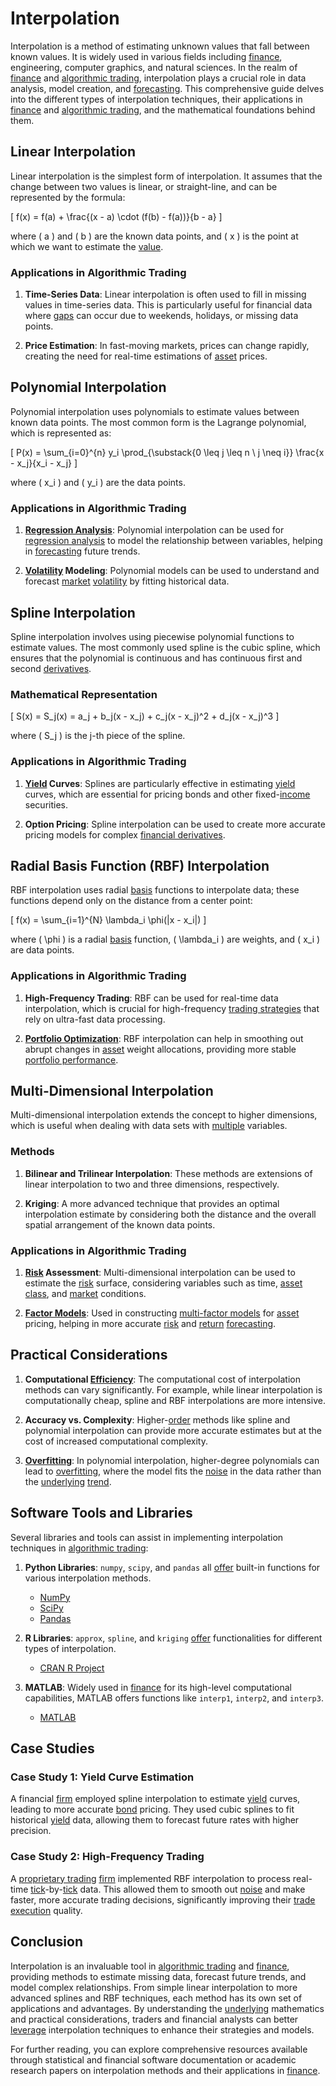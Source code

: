 # Interpolation

Interpolation is a method of estimating unknown values that fall between known values. It is widely used in various fields including [finance](../f/finance.md), engineering, computer graphics, and natural sciences. In the realm of [finance](../f/finance.md) and [algorithmic trading](../a/accountability.md), interpolation plays a crucial role in data analysis, model creation, and [forecasting](../f/forecasting.md). This comprehensive guide delves into the different types of interpolation techniques, their applications in [finance](../f/finance.md) and [algorithmic trading](../a/accountability.md), and the mathematical foundations behind them.

## Linear Interpolation

Linear interpolation is the simplest form of interpolation. It assumes that the change between two values is linear, or straight-line, and can be represented by the formula:

\[ f(x) = f(a) + \frac{(x - a) \cdot (f(b) - f(a))}{b - a} \]

where \( a \) and \( b \) are the known data points, and \( x \) is the point at which we want to estimate the [value](../v/value.md).

### Applications in Algorithmic Trading

1. **Time-Series Data**: Linear interpolation is often used to fill in missing values in time-series data. This is particularly useful for financial data where [gaps](../g/gap.md) can occur due to weekends, holidays, or missing data points.

2. **Price Estimation**: In fast-moving markets, prices can change rapidly, creating the need for real-time estimations of [asset](../a/asset.md) prices.

## Polynomial Interpolation

Polynomial interpolation uses polynomials to estimate values between known data points. The most common form is the Lagrange polynomial, which is represented as:

\[ P(x) = \sum_{i=0}^{n} y_i \prod_{\substack{0 \leq j \leq n \\ j \neq i}} \frac{x - x_j}{x_i - x_j} \]

where \( x_i \) and \( y_i \) are the data points.

### Applications in Algorithmic Trading

1. **[Regression Analysis](../r/regression_analysis.md)**: Polynomial interpolation can be used for [regression analysis](../r/regression_analysis.md) to model the relationship between variables, helping in [forecasting](../f/forecasting.md) future trends.

2. **[Volatility](../v/volatility.md) Modeling**: Polynomial models can be used to understand and forecast [market](../m/market.md) [volatility](../v/volatility.md) by fitting historical data.

## Spline Interpolation

Spline interpolation involves using piecewise polynomial functions to estimate values. The most commonly used spline is the cubic spline, which ensures that the polynomial is continuous and has continuous first and second [derivatives](../d/derivatives.md).

### Mathematical Representation

\[ S(x) = S_j(x) = a_j + b_j(x - x_j) + c_j(x - x_j)^2 + d_j(x - x_j)^3 \]

where \( S_j \) is the j-th piece of the spline.

### Applications in Algorithmic Trading

1. **[Yield](../y/yield.md) Curves**: Splines are particularly effective in estimating [yield](../y/yield.md) curves, which are essential for pricing bonds and other fixed-[income](../i/income.md) securities.

2. **Option Pricing**: Spline interpolation can be used to create more accurate pricing models for complex [financial derivatives](../f/financial_derivatives.md).

## Radial Basis Function (RBF) Interpolation

RBF interpolation uses radial [basis](../b/basis.md) functions to interpolate data; these functions depend only on the distance from a center point:

\[ f(x) = \sum_{i=1}^{N} \lambda_i \phi(\|x - x_i\|) \]

where \( \phi \) is a radial [basis](../b/basis.md) function, \( \lambda_i \) are weights, and \( x_i \) are data points.

### Applications in Algorithmic Trading

1. **High-Frequency Trading**: RBF can be used for real-time data interpolation, which is crucial for high-frequency [trading strategies](../t/trading_strategies.md) that rely on ultra-fast data processing.

2. **[Portfolio Optimization](../p/portfolio_optimization.md)**: RBF interpolation can help in smoothing out abrupt changes in [asset](../a/asset.md) weight allocations, providing more stable [portfolio performance](../p/portfolio_performance.md).

## Multi-Dimensional Interpolation

Multi-dimensional interpolation extends the concept to higher dimensions, which is useful when dealing with data sets with [multiple](../m/multiple.md) variables.

### Methods

1. **Bilinear and Trilinear Interpolation**: These methods are extensions of linear interpolation to two and three dimensions, respectively.

2. **Kriging**: A more advanced technique that provides an optimal interpolation estimate by considering both the distance and the overall spatial arrangement of the known data points.

### Applications in Algorithmic Trading

1. **[Risk](../r/risk.md) Assessment**: Multi-dimensional interpolation can be used to estimate the [risk](../r/risk.md) surface, considering variables such as time, [asset class](../a/asset_class.md), and [market](../m/market.md) conditions.

2. **[Factor Models](../f/factor_models.md)**: Used in constructing [multi-factor models](../m/multi-factor_models.md) for [asset](../a/asset.md) pricing, helping in more accurate [risk](../r/risk.md) and [return](../r/return.md) [forecasting](../f/forecasting.md).

## Practical Considerations

1. **Computational [Efficiency](../e/efficiency.md)**: The computational cost of interpolation methods can vary significantly. For example, while linear interpolation is computationally cheap, spline and RBF interpolations are more intensive.

2. **Accuracy vs. Complexity**: Higher-[order](../o/order.md) methods like spline and polynomial interpolation can provide more accurate estimates but at the cost of increased computational complexity.

3. **[Overfitting](../o/overfitting.md)**: In polynomial interpolation, higher-degree polynomials can lead to [overfitting](../o/overfitting.md), where the model fits the [noise](../n/noise.md) in the data rather than the [underlying](../u/underlying.md) [trend](../t/trend.md).

## Software Tools and Libraries

Several libraries and tools can assist in implementing interpolation techniques in [algorithmic trading](../a/accountability.md):

1. **Python Libraries**: `numpy`, `scipy`, and `pandas` all [offer](../o/offer.md) built-in functions for various interpolation methods.
   - [NumPy](https://numpy.org/)
   - [SciPy](https://scipy.org/)
   - [Pandas](https://pandas.pydata.org/)

2. **R Libraries**: `approx`, `spline`, and `kriging` [offer](../o/offer.md) functionalities for different types of interpolation.
   - [CRAN R Project](https://cran.r-project.org/)

3. **MATLAB**: Widely used in [finance](../f/finance.md) for its high-level computational capabilities, MATLAB offers functions like `interp1`, `interp2`, and `interp3`.
   - [MATLAB](https://www.mathworks.com/products/matlab.html)

## Case Studies

### Case Study 1: Yield Curve Estimation

A financial [firm](../f/firm.md) employed spline interpolation to estimate [yield](../y/yield.md) curves, leading to more accurate [bond](../b/bond.md) pricing. They used cubic splines to fit historical [yield](../y/yield.md) data, allowing them to forecast future rates with higher precision.

### Case Study 2: High-Frequency Trading

A [proprietary trading](../p/proprietary_trading.md) [firm](../f/firm.md) implemented RBF interpolation to process real-time [tick](../t/tick.md)-by-[tick](../t/tick.md) data. This allowed them to smooth out [noise](../n/noise.md) and make faster, more accurate trading decisions, significantly improving their [trade](../t/trade.md) [execution](../e/execution.md) quality.

## Conclusion

Interpolation is an invaluable tool in [algorithmic trading](../a/accountability.md) and [finance](../f/finance.md), providing methods to estimate missing data, forecast future trends, and model complex relationships. From simple linear interpolation to more advanced splines and RBF techniques, each method has its own set of applications and advantages. By understanding the [underlying](../u/underlying.md) mathematics and practical considerations, traders and financial analysts can better [leverage](../l/leverage.md) interpolation techniques to enhance their strategies and models.

For further reading, you can explore comprehensive resources available through statistical and financial software documentation or academic research papers on interpolation methods and their applications in [finance](../f/finance.md).